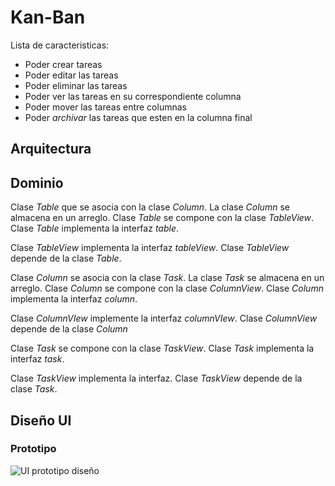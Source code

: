 # Kan-Ban

Lista de caracteristicas:

* Poder crear tareas
* Poder editar las tareas
* Poder eliminar las tareas 
* Poder ver las tareas en su correspondiente columna
* Poder mover las tareas entre columnas
* Poder *archivar* las tareas que esten en la columna final  

## Arquitectura

## Dominio

Clase *Table* que se asocia con la clase *Column*. La clase *Column* se almacena en un arreglo.
Clase *Table* se compone con la clase *TableView*.
Clase *Table* implementa la interfaz *table*.

Clase *TableView* implementa la interfaz *tableView*.
Clase *TableView* depende de la clase *Table*.

Clase *Column* se asocia con la clase *Task*. La clase *Task* se almacena en un arreglo.
Clase *Column* se compone con la clase *ColumnView*.
Clase *Column* implementa la interfaz *column*.

Clase *ColumnVIew* implemente la interfaz *columnVIew*.
Clase *ColumnView* depende de la clase *Column*

Clase *Task* se compone con la clase *TaskView*.
Clase *Task* implementa la interfaz *task*.

Clase *TaskView* implementa la interfaz.
Clase *TaskView* depende de la clase *Task*.

## Diseño UI

### Prototipo

![UI prototipo diseño](https://i.postimg.cc/zvwMtxHC/Kan-Ban-Prototipe.png)
